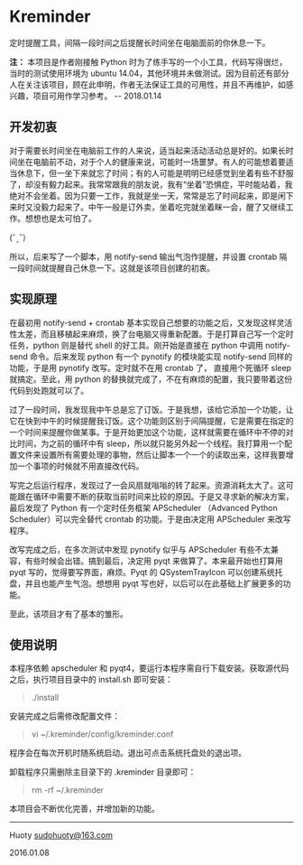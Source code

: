 Kreminder
=========

定时提醒工具，间隔一段时间之后提醒长时间坐在电脑面前的你休息一下。

**注：** 本项目是作者刚接触 Python 时为了练手写的一个小工具，代码写得很烂，当时的测试使用环境为 ubuntu 14.04，其他环境并未做测试。因为目前还有部分人在关注该项目，顾在此申明，作者无法保证工具的可用性，并且不再维护，如感兴趣，项目可用作学习参考。 -- 2018.01.14

## 开发初衷

对于需要长时间坐在电脑前工作的人来说，适当起来活动活动总是好的。如果长时间坐在电脑前不动，对于个人的健康来说，可能时一场噩梦。有人的可能想着要适当休息下，但一坐下来就忘了时间；有的人可能是明明已经感觉到坐着有些不舒服了，却没有毅力起来。我常常跟我的朋友说，我有“坐着”恐惧症，平时能站着，我绝对不会坐着。因为只要一工作，我就是坐一天，常常是忘了时间起来，即是闲下来时又没毅力起来了。中午一般是订外卖，坐着吃完就坐着眯一会，醒了又继续工作。想想也是太可怕了。

(ˇˍˇ）

所以，后来写了一个脚本，用 notify-send 输出气泡作提醒，并设置 crontab 隔一段时间就提醒自己休息一下。这就是该项目创建的初衷。

## 实现原理

在最初用 notify-send + crontab 基本实现自己想要的功能之后，又发现这样灵活性太差，而且移植起来麻烦，换了台电脑又得重新配置。于是打算自己写一个定时任务，python 则是替代 shell 的好工具。刚开始是直接在 python 中调用 notify-send 命令。后来发现 python 有一个 pynotify 的模块能实现 notify-send 同样的功能，于是用 pynotify 改写。定时就不在用 crontab 了， 直接用个死循环 sleep 就搞定。至此，用 python 的替换就完成了，不在有麻烦的配置，我只要带着这份代码到处跑就可以了。

过了一段时间，我发现我中午总是忘了订饭。于是我想，该给它添加一个功能，让它在快到中午的时候提醒我订饭。这个功能则区别于间隔提醒，它是需要在指定的一个时间来提醒你做某事。于是开始更加这个功能，这样就需要在循环中不停的对比时间，为之前的循环中有 sleep，所以就只能另外起一个线程。我打算用一个配置文件来设置所有需要处理的事物，然后让脚本一个一个的读取出来，这样我要增加一个事项的时候就不用直接改代码。

写完之后运行程序，发现过了一会风扇就嗡嗡的转了起来。资源消耗太大了。这可能跟在循环中需要不断的获取当前时间来比较的原因。于是又寻求新的解决方案，最后发现了 Python 有一个定时任务框架 APScheduler （Advanced Python Scheduler）可以完全替代 crontab 的功能。于是由决定用 APScheduler 来改写程序。

改写完成之后，在多次测试中发现 pynotify 似乎与 APScheduler 有些不太兼容，有些时候会出错。搞到最后，决定用 pyqt 来做算了。本来最开始也打算用 pyqt 写的，觉得要写界面，麻烦。Pyqt 的 QSystemTrayIcon 可以创建系统托盘，并且也能产生气泡。想想用 pyqt 写也好，以后可以在此基础上扩展更多的功能。

至此，该项目才有了基本的雏形。

## 使用说明

本程序依赖 apscheduler 和 pyqt4，要运行本程序需自行下载安装。获取源代码之后，执行项目目录中的 install.sh 即可安装：

> ./install

安装完成之后需修改配置文件：

> vi ~/.kreminder/config/kreminder.conf

程序会在每次开机时随系统启动。退出可点击系统托盘处的退出项。

卸载程序只需删除主目录下的 .kreminder 目录即可：

> rm -rf ~/.kreminder

本项目会不断优化完善，并增加新的功能。


-------------------------
Huoty <sudohuoty@163.com>

2016.01.08
